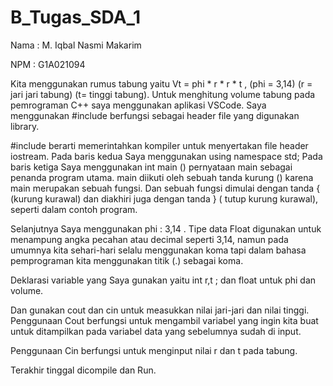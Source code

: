 # B_Tugas_SDA_1
Nama : M. Iqbal Nasmi Makarim 

NPM : G1A021094

Kita menggunakan rumus tabung yaitu Vt = phi * r * r * t , (phi = 3,14) (r = jari jari tabung) (t= tinggi tabung). 
Untuk menghitung volume tabung pada pemrograman C++ saya menggunakan aplikasi VSCode. 
Saya menggunakan #include <iostream> berfungsi sebagai header file yang digunakan library.
  
#include <iostream> berarti memerintahkan kompiler untuk menyertakan file header iostream. 
Pada baris kedua Saya menggunakan using namespace std;
Pada baris ketiga Saya menggunakan int main () pernyataan main sebagai  penanda program utama. main diikuti oleh sebuah tanda kurung () karena main merupakan sebuah fungsi. 
Dan sebuah fungsi dimulai dengan tanda { (kurung kurawal) dan diakhiri juga dengan tanda } ( tutup kurung kurawal), seperti dalam contoh program.
  
Selanjutnya Saya menggunakan phi : 3,14 . Tipe data Float digunakan untuk menampung angka pecahan atau decimal seperti 3,14, namun pada umumnya kita sehari-hari selalu menggunakan koma tapi dalam bahasa pemprograman kita menggunakan titik (.) sebagai koma.
  
Deklarasi variable yang Saya gunakan yaitu int r,t ; dan float untuk phi dan volume. 
  
Dan gunakan cout dan cin untuk measukkan nilai jari-jari dan nilai tinggi. 
Penggunaan Cout berfungsi untuk mengambil variabel yang ingin kita buat untuk ditampilkan pada variabel data yang sebelumnya sudah di input.
  
Penggunaan Cin berfungsi untuk menginput nilai r dan t pada tabung.
  
Terakhir tinggal dicompile dan Run.

